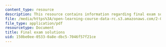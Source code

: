 ```yaml
---
content_type: resource
description: This resource contains information regarding final exam solutions.
file: /media/https%3A/open-learning-course-data-rc.s3.amazonaws.com/2-003sc-engineering-dynamics-fall-2011/150be0ee05330a8edbc57046f57f21ce_MIT2_003SCF11_finSol.pdf
file_type: application/pdf
resourcetype: Document
title: Final exam solutions
uid: 150be0ee-0533-0a8e-dbc5-7046f57f21ce
---
```

